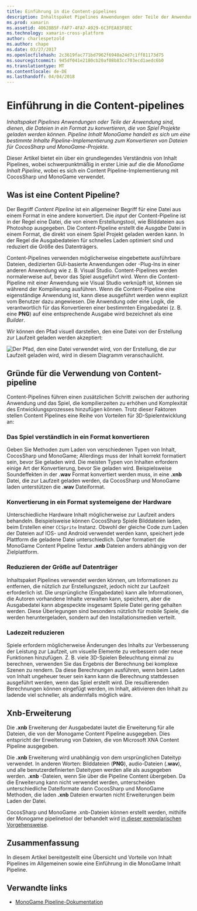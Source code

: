 ```yaml
---
title: Einführung in die Content-pipelines
description: Inhaltspaket Pipelines Anwendungen oder Teile der Anwendung sind, dienen, die Dateien in ein Format zu konvertieren, die von Spiel Projekte geladen werden können. Pipeline Inhalt MonoGame handelt es sich um eine bestimmte Inhalte Pipeline-Implementierung zum Konvertieren von Dateien für CocosSharp und MonoGame-Projekte.
ms.prod: xamarin
ms.assetid: 40628B5F-FAF7-4FA7-A929-6C3FEA83F8EC
ms.technology: xamarin-cross-platform
author: charlespetzold
ms.author: chape
ms.date: 03/27/2017
ms.openlocfilehash: 2c3619fac771bd7962f6940a24d7c1ff81173d75
ms.sourcegitcommit: 945df041e2180cb20af08b83cc703ecd1aedc6b0
ms.translationtype: MT
ms.contentlocale: de-DE
ms.lasthandoff: 04/04/2018
---
```

# <a name="introduction-to-content-pipelines"></a>Einführung in die Content-pipelines

_Inhaltspaket Pipelines Anwendungen oder Teile der Anwendung sind, dienen, die Dateien in ein Format zu konvertieren, die von Spiel Projekte geladen werden können. Pipeline Inhalt MonoGame handelt es sich um eine bestimmte Inhalte Pipeline-Implementierung zum Konvertieren von Dateien für CocosSharp und MonoGame-Projekte._

Dieser Artikel bietet ein über ein grundlegendes Verständnis von Inhalt Pipelines, wobei schwerpunktmäßig in erster Linie auf die die *MonoGame Inhalt Pipeline*, wobei es sich ein Content Pipeline-Implementierung mit CocosSharp und MonoGame verwendet.


## <a name="what-is-a-content-pipeline"></a>Was ist eine Content Pipeline?

Der Begriff *Content Pipeline* ist ein allgemeiner Begriff für eine Datei aus einem Format in eine andere konvertiert. Die *input* der Content-Pipeline ist in der Regel eine Datei, die von einem Erstellungstool, wie Bilddateien aus Photoshop ausgegeben. Die Content-Pipeline erstellt die *Ausgabe* Datei in einem Format, die direkt von einem Spiel Projekt geladen werden kann. In der Regel die Ausgabedateien für schnelles Laden optimiert sind und reduziert die Größe des Datenträgers.

Content-Pipelines verwenden möglicherweise eingebettete ausführbare Dateien, dedizierten GUI-basierte Anwendungen oder -Plug-Ins in einer anderen Anwendung wie z. B. Visual Studio. Content-Pipelines werden normalerweise auf, bevor das Spiel ausgeführt wird. Wenn die Content-Pipeline mit einer Anwendung wie Visual Studio verknüpft ist, können sie während der Kompilierung ausführen. Wenn die Content-Pipeline eine eigenständige Anwendung ist, kann diese ausgeführt werden wenn explizit vom Benutzer dazu angewiesen. Die Anwendung oder eine Logik, die verantwortlich für das Konvertieren einer bestimmten Eingabedatei (z. B. eine **PNG**) auf eine entsprechende Ausgabe wird bezeichnet als eine *Builder*. 

Wir können den Pfad visuell darstellen, den eine Datei von der Erstellung zur Laufzeit geladen werden akzeptiert:

![](introduction-images/image1.png "Der Pfad, den eine Datei verwendet wird, von der Erstellung, die zur Laufzeit geladen wird, wird in diesem Diagramm veranschaulicht.")

## <a name="why-use-a-content-pipeline"></a>Gründe für die Verwendung von Content-pipeline

Content-Pipelines führen einen zusätzlichen Schritt zwischen der authoring Anwendung und das Spiel, die kompilierzeiten zu erhöhen und Komplexität des Entwicklungsprozesses hinzufügen können. Trotz dieser Faktoren stellen Content Pipelines eine Reihe von Vorteilen für 3D-Spielentwicklung an:


### <a name="converting-to-a-format-understood-by-the-game"></a>Das Spiel verständlich in ein Format konvertieren

Geben Sie Methoden zum Laden von verschiedenen Typen von Inhalt, CocosSharp und MonoGame; Allerdings muss der Inhalt korrekt formatiert sein, bevor Sie geladen wird. Die meisten Typen von Inhalten erfordern einige Art der Konvertierung, bevor Sie geladen wird. Beispielsweise Soundeffekten in der **.wav** Format konvertiert werden muss, in eine **.xnb** Datei, die zur Laufzeit geladen werden, da CocosSharp und MonoGame laden unterstützen die **.wav** Dateiformat.


### <a name="converting-to-a-format-native-to-the-hardware"></a>Konvertierung in ein Format systemeigene der Hardware

Unterschiedliche Hardware Inhalt möglicherweise zur Laufzeit anders behandeln. Beispielsweise können CocosSharp Spiele Bilddateien laden, beim Erstellen einer `CCSprite` Instanz. Obwohl der gleiche Code zum Laden der Dateien auf IOS- und Android verwendet werden kann, speichert jede Plattform die geladene Datei unterschiedlich. Daher formatiert die MonoGame Content Pipeline Textur **.xnb** Dateien anders abhängig von der Zielplattform.


### <a name="reducing-size-on-disk"></a>Reduzieren der Größe auf Datenträger 

Inhaltspaket Pipelines verwendet werden können, um Informationen zu entfernen, die nützlich zur Erstellungszeit, jedoch nicht zur Laufzeit erforderlich ist. Die ursprüngliche (Eingabedatei) kann alle Informationen, die Autoren vorhandene Inhalte verwalten kann, speichern, aber die Ausgabedatei kann abgespeckte insgesamt Spiele Datei gering gehalten werden. Diese Überlegungen sind besonders nützlich für mobile Spiele, die werden heruntergeladen, sondern auf den Installationsmedien verteilt.


### <a name="reducing-load-time"></a>Ladezeit reduzieren

Spiele erfordern möglicherweise Änderungen des Inhalts zur Verbesserung der Leistung zur Laufzeit, um visuelle Elemente zu verbessern oder neue Funktionen hinzufügen. Z. B. viele 3D-Spielen Beleuchtung einmal zu berechnen, verwenden Sie das Ergebnis der Berechnung bei komplexe Szenen zu rendern. Da diese Berechnungen ausführen, wenn beim Laden von Inhalt ungeheuer teuer sein kann kann die Berechnung stattdessen ausgeführt werden, wenn das Spiel erstellt wird. Die resultierenden Berechnungen können eingefügt werden, im Inhalt, aktivieren den Inhalt zu ladende viel schneller, als andernfalls möglich wäre. 


## <a name="xnb-file-extension"></a>Xnb-Erweiterung

Die **.xnb** Erweiterung der Ausgabedatei lautet die Erweiterung für alle Dateien, die von der Monogame Content Pipeline ausgegeben. Dies entspricht der Erweiterung von Dateien, die von Microsoft XNA Content Pipeline ausgegeben.

Die **.xnb** Erweiterung wird unabhängig von dem ursprünglichen Dateityp verwendet. In anderen Worten: Bilddateien (**PNG**), audio-Dateien (**.wav**), und alle benutzerdefinierten Dateitypen werden alle als ausgegeben werden. **.xnb** -Dateien, wenn Sie über die Pipeline Content übergeben. Da die Erweiterung kann nicht verwendet werden, unterscheiden unterschiedliche Dateiformate dann CocosSharp und MonoGame Methoden, die laden **.xnb** Dateien erwarten nicht Erweiterungen beim Laden der Datei.

CocosSharp und MonoGame .xnb-Dateien können erstellt werden, mithilfe der Monogame pipelinetool der behandelt wird [in dieser exemplarischen Vorgehensweise](~/graphics-games/cocossharp/content-pipeline/walkthrough.md).


## <a name="summary"></a>Zusammenfassung

In diesem Artikel bereitgestellt eine Übersicht und Vorteile von Inhalt Pipelines im Allgemeinen sowie eine Einführung in die MonoGame Inhalt Pipeline.

## <a name="related-links"></a>Verwandte links

- [MonoGame Pipeline-Dokumentation](http://www.monogame.net/documentation/?page=Pipeline)
